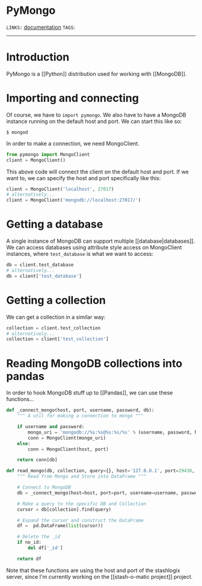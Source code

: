 # PyMongo
`LINKS:` [documentation](https://pymongo.readthedocs.io/en/stable/)
`TAGS`: 

---
# Introduction
PyMongo is a [[Python]] distribution used for working with [[MongoDB]]. 

# Importing and connecting
Of course, we have to `import pymongo`. We also have to have a MongoDB instance running on the default host and port. We can start this like so:

```
$ mongod
```

In order to make a connection, we need MongoClient.

```python
from pymongo import MongoClient
client = MongoClient()
```

This above code will connect the client on the default host and port. If we want to, we can specify the host and port specifically like this:

```python
client = MongoClient('localhost', 27017)
# alternatively...
client = MongoClient('mongodb://localhost:27017/')
```

# Getting a database
A single instance of MongoDB can support multiple [[database|databases]]. We can access databases using attribute style access on MongoClient instances, where `test_database` is what we want to access:

```python
db = client.test_database
# alternatively...
db = client['test_database']
```

# Getting a collection
We can get a collection in a similar way:

```python
collection = client.test_collection
# alternatively...
collection = client['test_collection']
```

# Reading MongoDB collections into pandas
In order to hook MongoDB stuff up to [[Pandas]], we can use these functions...

```python
def _connect_mongo(host, port, username, password, db):
    """ A util for making a connection to mongo """

    if username and password:
        mongo_uri = 'mongodb://%s:%s@%s:%s/%s' % (username, password, host, port, db)
        conn = MongoClient(mongo_uri)
    else:
        conn = MongoClient(host, port)

    return conn[db]

def read_mongo(db, collection, query={}, host='127.0.0.1', port=29438, username=None, password=None, no_id=True):
    """ Read from Mongo and Store into DataFrame """

    # Connect to MongoDB
    db = _connect_mongo(host=host, port=port, username=username, password=password, db=db)

    # Make a query to the specific DB and Collection
    cursor = db[collection].find(query)

    # Expand the cursor and construct the DataFrame
    df =  pd.DataFrame(list(cursor))

    # Delete the _id
    if no_id:
        del df['_id']

    return df
```

Note that these functions are using the host and port of the stashlogix server, since I'm currently working on the [[stash-o-matic project]] project.